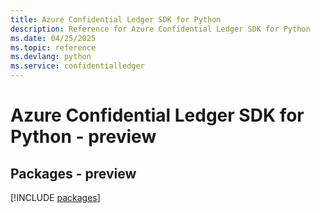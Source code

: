 ```yaml
---
title: Azure Confidential Ledger SDK for Python
description: Reference for Azure Confidential Ledger SDK for Python
ms.date: 04/25/2025
ms.topic: reference
ms.devlang: python
ms.service: confidentialledger
---
```

# Azure Confidential Ledger SDK for Python - preview
## Packages - preview
[!INCLUDE [packages](confidential-ledger-index.md)]